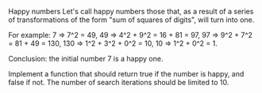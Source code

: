 Happy numbers
Let's call happy numbers those that, as a result of a series of transformations of the form "sum of squares of digits", will turn into one. 

For example:
7   => 7^2 = 49,
49  => 4^2 + 9^2 = 16 + 81 = 97,
97  => 9^2 + 7^2 = 81 + 49 = 130,
130 => 1^2 + 3^2 + 0^2 = 10,
10  => 1^2 + 0^2 = 1.

Conclusion: the initial number 7 is a happy one.

Implement a function that should return true if the number is happy, and false if not. The number of search iterations should be limited to 10.